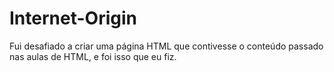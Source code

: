 # Internet-Origin
Fui desafiado a criar uma página HTML que contivesse o conteúdo passado nas aulas de HTML, e foi isso que eu fiz.
